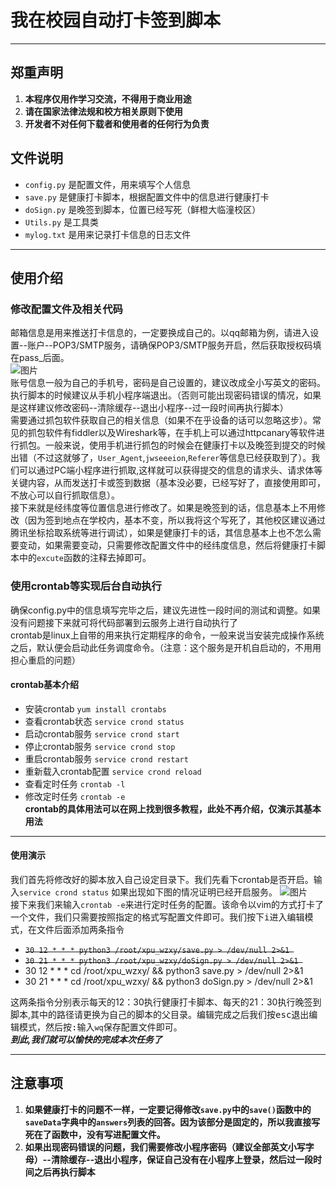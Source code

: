 # 我在校园自动打卡签到脚本
___
## 郑重声明  
1. **本程序仅用作学习交流，不得用于商业用途**
2. **请在国家法律法规和校方相关原则下使用**
3. **开发者不对任何下载者和使用者的任何行为负责**

## 文件说明
* `config.py` 是配置文件，用来填写个人信息
* `save.py` 是健康打卡脚本，根据配置文件中的信息进行健康打卡
* `doSign.py` 是晚签到脚本，位置已经写死（鲜橙大临潼校区）
* `Utils.py` 是工具类
* `mylog.txt` 是用来记录打卡信息的日志文件
___
## 使用介绍
### 修改配置文件及相关代码
邮箱信息是用来推送打卡信息的，一定要换成自己的。以qq邮箱为例，请进入设置--账户--POP3/SMTP服务，请确保POP3/SMTP服务开启，然后获取授权码填在pass_后面。  
![图片](https://github.com/Leon-S-Kennedy/xpu_wzxy/blob/master/xpu_wzxy/img/img1.png "图片")  
账号信息一般为自己的手机号，密码是自己设置的，建议改成全小写英文的密码。执行脚本的时候建议从手机小程序端退出。（否则可能出现密码错误的情况，如果是这样建议修改密码--清除缓存--退出小程序--过一段时间再执行脚本）  
需要通过抓包软件获取自己的相关信息（如果不在乎设备的话可以忽略这步）。常见的抓包软件有fiddler以及Wireshark等，在手机上可以通过httpcanary等软件进行抓包。一般来说，使用手机进行抓包的时候会在健康打卡以及晚签到提交的时候出错（不过这就够了，`User_Agent`,`jwseeeion`,`Referer`等信息已经获取到了）。我们可以通过PC端小程序进行抓取,这样就可以获得提交的信息的请求头、请求体等关键内容，从而发送打卡或签到数据（基本没必要，已经写好了，直接使用即可，不放心可以自行抓取信息）。  
接下来就是经纬度等位置信息进行修改了。如果是晚签到的话，信息基本上不用修改（因为签到地点在学校内，基本不变，所以我将这个写死了，其他校区建议通过腾讯坐标拾取系统等进行调试），如果是健康打卡的话，其信息基本上也不怎么需要变动，如果需要变动，只需要修改配置文件中的经纬度信息，然后将健康打卡脚本中的`excute`函数的注释去掉即可。
### 使用crontab等实现后台自动执行
确保config.py中的信息填写完毕之后，建议先进性一段时间的测试和调整。如果没有问题接下来就可将代码部署到云服务上进行自动执行了  
crontab是linux上自带的用来执行定期程序的命令，一般来说当安装完成操作系统之后，默认便会启动此任务调度命令。（注意：这个服务是开机自启动的，不用用担心重启的问题）
#### crontab基本介绍
* 安装crontab `yum install crontabs`
* 查看crontab状态 `service crond status`
* 启动crontab服务 `service crond start`
* 停止crontab服务 `service crond stop`
* 重启crontab服务 `service crond restart`
* 重新载入crontab配置 `service crond reload`
* 查看定时任务 `crontab -l`
* 修改定时任务 `crontab -e`  
**crontab的具体用法可以在网上找到很多教程，此处不再介绍，仅演示其基本用法**
___
#### 使用演示
我们首先将修改好的脚本放入自己设定目录下。我们先看下crontab是否开启。输入`service crond status` 如果出现如下图的情况证明已经开启服务。
![图片](https://github.com/Leon-S-Kennedy/xpu_wzxy/blob/master/xpu_wzxy/img/img2.png "图片")  
接下来我们来输入`crontab -e`来进行定时任务的配置。该命令以vim的方式打卡了一个文件，我们只需要按照指定的格式写配置文件即可。我们按下<kbd>i</kbd>进入编辑模式，在文件后面添加两条指令  
* ~~`30 12 * * * python3 /root/xpu_wzxy/save.py > /dev/null 2>&1 `~~  
* ~~`30 21 * * * python3 /root/xpu_wzxy/doSign.py > /dev/null 2>&1 `~~
* 30 12 * * * cd /root/xpu_wzxy/ && python3 save.py > /dev/null 2>&1
* 30 21 * * * cd /root/xpu_wzxy/ && python3 doSign.py > /dev/null 2>&1
  
这两条指令分别表示每天的12：30执行健康打卡脚本、每天的21：30执行晚签到脚本,其中的路径请更换为自己的脚本的父目录。编辑完成之后我们按<kbd>esc</kbd>退出编辑模式，然后按<kbd>:</kbd>输入`wq`保存配置文件即可。  
***到此,我们就可以愉快的完成本次任务了***
___
## 注意事项
1. **如果健康打卡的问题不一样，一定要记得修改`save.py`中的`save()`函数中的`saveData`字典中的`answers`列表的回答。因为该部分是固定的，所以我直接写死在了函数中，没有写进配置文件。**  
2. **如果出现密码错误的问题，我们需要修改小程序密码（建议全部英文小写字母）--清除缓存--退出小程序，保证自己没有在小程序上登录，然后过一段时间之后再执行脚本**
